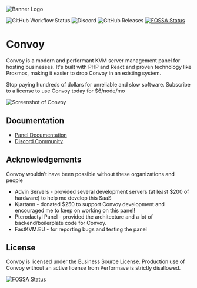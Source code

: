 ![Banner Logo](https://imgur.com/oAGZ7fb.png)

![GitHub Workflow Status](https://img.shields.io/github/workflow/status/convoypanel/panel/tests.yml?branch=develop)
![Discord](https://img.shields.io/discord/746612878261616700?label=Discord&logo=Discord&logoColor=white)
![GitHub Releases](https://img.shields.io/github/downloads/convoypanel/panel/latest/total)
[![FOSSA Status](https://app.fossa.com/api/projects/git%2Bgithub.com%2FConvoyPanel%2Fpanel.svg?type=shield)](https://app.fossa.com/projects/git%2Bgithub.com%2FConvoyPanel%2Fpanel?ref=badge_shield)

# Convoy
Convoy is a modern and performant KVM server management panel for hosting businesses. It's built with PHP and React and proven technology like Proxmox, making it easier to drop Convoy in an existing system.

Stop paying hundreds of dollars for unreliable and slow software. Subscribe to a license to use Convoy today for $6/node/mo

![Screenshot of Convoy](https://imgur.com/GsORIRQ.png)

## Documentation
* [Panel Documentation](https://docs.convoypanel.com)
* [Discord Community](https://discord.convoypanel.com)

## Acknowledgements

Convoy wouldn't have been possible without these organizations and people

* Advin Servers - provided several development servers (at least $200 of hardware) to help me develop this SaaS
* Kjartann - donated $250 to support Convoy development and encouraged me to keep on working on this panel!
* Pterodactyl Panel - provided the architecture and a lot of backend/boilerplate code for Convoy.
* FastKVM.EU - for reporting bugs and testing the panel

## License
Convoy is licensed under the Business Source License. Production use of Convoy without an active license from Performave is strictly disallowed.

[![FOSSA Status](https://app.fossa.com/api/projects/git%2Bgithub.com%2FConvoyPanel%2Fpanel.svg?type=large)](https://app.fossa.com/projects/git%2Bgithub.com%2FConvoyPanel%2Fpanel?ref=badge_large)
